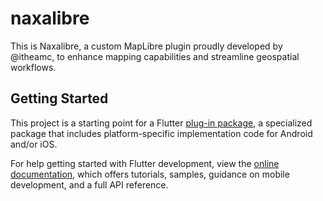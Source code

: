 # naxalibre

This is Naxalibre, a custom MapLibre plugin proudly developed by @itheamc, to enhance mapping capabilities and streamline geospatial workflows.

## Getting Started

This project is a starting point for a Flutter
[plug-in package](https://flutter.dev/to/develop-plugins),
a specialized package that includes platform-specific implementation code for
Android and/or iOS.

For help getting started with Flutter development, view the
[online documentation](https://docs.flutter.dev), which offers tutorials,
samples, guidance on mobile development, and a full API reference.


